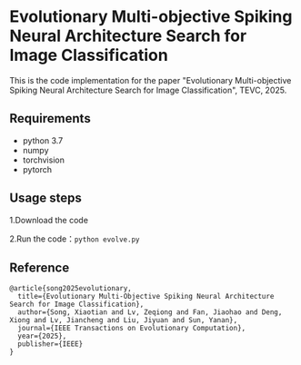 # Evolutionary Multi-objective Spiking Neural Architecture Search for Image Classification

This is the code implementation for the paper "Evolutionary Multi-objective Spiking Neural Architecture Search for Image Classification", TEVC, 2025.

## Requirements

- python 3.7
- numpy
- torchvision
- pytorch

## Usage steps

1.Download the code

2.Run the code：`python evolve.py`

## Reference
```
@article{song2025evolutionary,
  title={Evolutionary Multi-Objective Spiking Neural Architecture Search for Image Classification},
  author={Song, Xiaotian and Lv, Zeqiong and Fan, Jiaohao and Deng, Xiong and Lv, Jiancheng and Liu, Jiyuan and Sun, Yanan},
  journal={IEEE Transactions on Evolutionary Computation},
  year={2025},
  publisher={IEEE}
}
```
